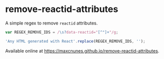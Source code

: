 # remove-reactid-attributes

A simple regex to remove `reactid` attributes.

```js
var REGEX_REMOVE_IDS = /\s?data-reactid="[^"]+"/g;

'Any HTML generated with React'.replace(REGEX_REMOVE_IDS, '');
```

Available online at https://maxcnunes.github.io/remove-reactid-attributes.
